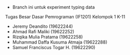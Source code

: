 - Branch ini untuk experiment typing data

Tugas Besar Dasar Pemrograman (IF1201)
Kelompok 1 K-11
- Jeremy Deandito (19622244)
- Ahmad Rafi Maliki (19622252)
- Rizqika Mulia Pratama (19622258)
- Muhammad Daffa Kusuma Atmaja (19622288)
- Samuel Franciscus Togar H. (19622290)